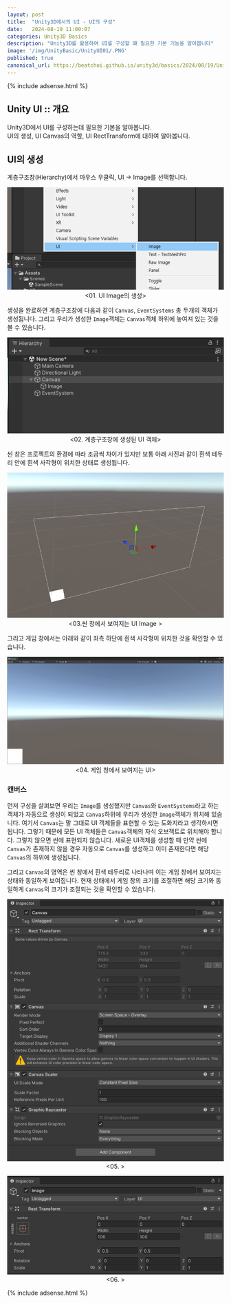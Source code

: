 ```yaml
---
layout: post
title:  "Unity3D에서의 UI - UI의 구성"
date:   2024-08-19 11:00:07
categories: Unity3D Basics
description: "Unity3D를 활용하여 UI를 구성할 떄 필요한 기본 기능을 알아봅니다"
image: '/img/UnityBasic/UnityUI01/.PNG'
published: true
canonical_url: https://beatchoi.github.io/unity3d/basics/2024/08/19/UnityUI01/
---
```

  
  
  {% include adsense.html %}
  
  
## Unity UI :: 개요  
Unity3D에서 UI를 구성하는데 필요한 기본을 알아봅니다.  
UI의 생성, UI Canvas의 역할, UI RectTransform에 대하여 알아봅니다.  


## UI의 생성  
계층구조창(Hierarchy)에서 마우스 우클릭, UI -> Image를 선택합니다.  
<p align="center"><img src="/img/UnityBasic/UnityUI01/01.PNG"><br/>
<01. UI Image의 생성></p>  

생성을 완료하면 계층구조창에 다음과 같이 `Canvas`, `EventSystems` 총 두개의 객체가 생성됩니다. 그리고 우리가 생성한 `Image`객체는 `Canvas`객체 하위에 놓여져 있는 것을 볼 수 있습니다.  
  
<p align="center"><img src="/img/UnityBasic/UnityUI01/02.PNG"><br/>
<02. 계층구조창에 생성된 UI 객체></p> 
  
씬 창은 프로젝트의 환경에 따라 조금씩 차이가 있지만 보통 아래 사진과 같이 흰색 테두리 안에 흰색 사각형이 위치한 상태로 생성됩니다.  
  
<p align="center"><img src="/img/UnityBasic/UnityUI01/03.PNG"><br/>
<03.씬 창에서 보여지는 UI Image ></p>  

그리고 게임 창에서는 아래와 같이 좌측 하단에 흰색 사각형이 위치한 것을 확인할 수 있습니다.  
 
<p align="center"><img src="/img/UnityBasic/UnityUI01/04.PNG"><br/>
<04. 게임 창에서 보여지는 UI></p> 

### 캔버스  

먼저 구성을 살펴보면 우리는 `Image`를 생성했지만 `Canvas`와 `EventSystems`라고 하는 객체가 자동으로 생성이 되었고 `Canvas`하위에 우리가 생성한 `Image`객체가 위치해 있습니다. 여기서 `Canvas`는 말 그대로 UI 객체들을 표현할 수 있는 도화지라고 생각하시면 됩니다. 그렇기 때문에 모든 UI 객체들은 `Canvas`객체의 자식 오브젝트로 위치해야 합니다. 그렇지 않으면 씬에 표현되지 않습니다. 새로운 UI객체를 생성할 때 만약 씬에 `Canvas`가 존재하지 않을 경우 자동으로 `Canvas`를 생성하고 이미 존재한다면 해당 `Canvas`의 하위에 생성됩니다.  

그리고 `Canvas`의 영역은 씬 창에서 흰색 테두리로 나타나며 이는 게임 창에서 보여지는 상태와 동일하게 보여집니다. 현재 상태에서 게임 창의 크기를 조절하면 해당 크기와 동일하게 `Canvas`의 크기가 조절되는 것을 확인할 수 있습니다.  

<p align="center"><img src="/img/UnityBasic/UnityUI01/05.PNG"><br/>
<05. ></p>  
 
<p align="center"><img src="/img/UnityBasic/UnityUI01/06.PNG"><br/>
<06. ></p> 




  
  {% include adsense.html %}



  
  

